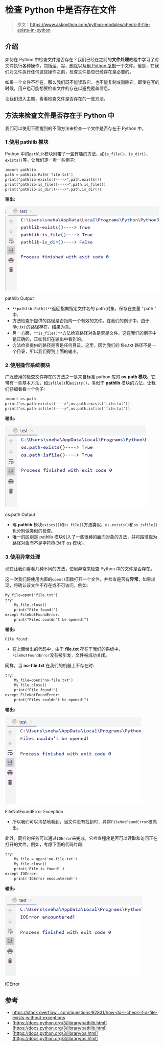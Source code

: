 # 检查 Python 中是否存在文件

> 原文：<https://www.askpython.com/python-modules/check-if-file-exists-in-python>

## 介绍

如何在 Python 中检查文件是否存在？我们已经在之前的**文件处理**教程中学习了对文件执行各种操作，包括[读](https://www.askpython.com/python/built-in-methods/python-read-file)、[写](https://www.askpython.com/python/built-in-methods/python-write-file)、[删除](https://www.askpython.com/python/delete-files-in-python)以及[用 Python 复制](https://www.askpython.com/python/copy-a-file-in-python)一个文件。但是，在我们对文件执行任何这些操作之前，检查文件是否已经存在是必要的。

如果一个文件不存在，那么我们既不能读取它，也不能复制或删除它。即使在写的时候，用户也可能想要检查文件的存在以避免覆盖信息。

让我们进入主题，看看检查文件是否存在的一些方法。

## 方法来检查文件是否存在于 Python 中

我们可以使用下面提到的不同方法来检查一个文件是否存在于 Python 中。

### 1.使用 pathlib 模块

Python 中的`pathlib`模块附带了一些有趣的方法，如`is_file()`、`is_dir()`、`exists()`等。让我们逐一看一些例子:

```
import pathlib
path = pathlib.Path('file.txt')
print("pathlib-exists()---->",path.exists())
print("pathlib-is_file()---->",path.is_file())
print("pathlib-is_dir()---->",path.is_dir())

```

**输出:**

![Pathlib Output](img/dbcb7b6b21163d488276521d360cee86.png)

pathlib Output

*   `**pathlib.Path()**`返回指向指定文件名的 path 对象，保存在变量 **'** path **'** 中，
*   方法检查所提供的路径是否指向一个有效的文件。在我们的例子中，由于 file.txt 的路径存在，结果为真。
*   另一方面，`**is_file()**`方法检查路径对象是否是文件。这在我们的例子中是正确的，正如我们在输出中看到的。
*   方法检查提供的路径是否是任何目录。这里，因为我们的 file.txt 路径不是一个目录，所以我们得到上面的输出。

### 2.使用操作系统模块

广泛使用的检查文件存在的方法之一是来自标准 python 库的 **os.path 模块**。它带有一些基本方法，如`isfile()`和`exists()`，类似于 **pathlib** 模块的方法。让我们仔细看看一个例子:

```
import os.path
print("os.path-exists()---->",os.path.exists('file.txt'))
print("os.path-isfile()---->",os.path.isfile('file.txt'))

```

**输出:**

![Os Path Output](img/5ef654344e2432d3c9001e1ddc8ef76c.png)

os.path Output

*   与 **pathlib** 模块`exists()`和`is_file()`方法类似，`os.exists()`和`os.isfile()`也分别做类似的检查。
*   唯一的区别是 pathlib 模块引入了一些很棒的面向对象的方法，并将路径视为路径对象而不是字符串(对于 os 模块)。

### 3.使用异常处理

现在让我们看看几种不同的方法，使用异常来检查 Python 中的文件是否存在。

这一次我们将使用内置的`open()`函数打开一个文件，并检查是否有**异常**，如果出现，将确认该文件不存在或不可访问。例如:

```
My_file=open('file.txt')
try:
    My_file.close()
    print("File found!")
except FileNotFoundError:
    print("Files couldn't be opened!")

```

**输出:**

```
File found!

```

*   在上面给出的代码中，由于 **file.txt** 存在于我们的系统中，`FileNotFoundError`没有被引发，文件被成功关闭。

同样，当 **no-file.txt** 在我们的机器上不存在时:

```
try:
    My_file=open('no-file.txt')
    My_file.close()
    print("File found!")
except FileNotFoundError:
    print("Files couldn't be opened!")

```

**输出:**

![File Not Found Exception](img/832ced2fe2536b93287940b3c1057fd1.png)

FileNotFoundError Exception

*   所以我们可以清楚地看到，当文件没有找到时，异常`FileNotFoundError`被抛出。

此外，同样的任务可以通过`IOError`来完成，它检查程序是否可以读取和访问正在打开的文件。例如，考虑下面的代码片段:

```
try:
    My_file = open('no-file.txt')
    My_file.close()
    print('File is found!')
except IOError:
    print('IOError encountered!')

```

**输出:**

![IOError](img/a0a79d738e67df3b85a960cb53f38ecb.png)

IOError

## 参考

*   [https://stack overflow . com/questions/82831/how-do-I-check-if-a-file-exists-without-exceptions](https://stackoverflow.com/questions/82831/how-do-i-check-whether-a-file-exists-without-exceptions)
*   [https://docs.python.org/3/library/pathlib.html](https://docs.python.org/3/library/pathlib.html)
*   [https://docs.python.org/3/library/os.html](https://docs.python.org/3/library/os.html)